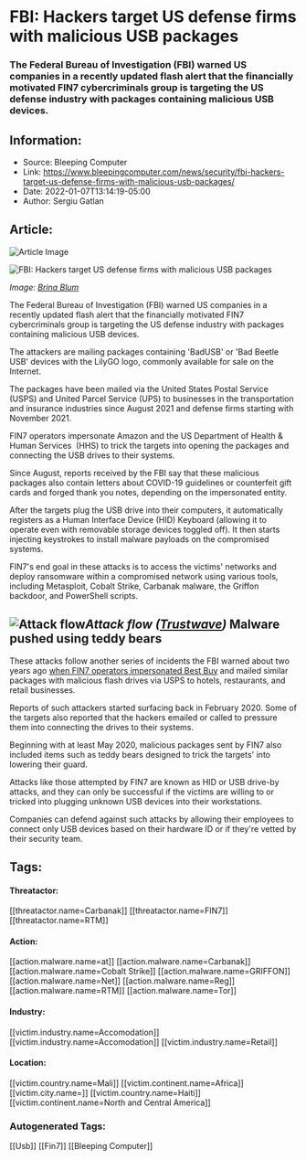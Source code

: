# FBI: Hackers target US defense firms with malicious USB packages
### The Federal Bureau of Investigation (FBI) warned US companies in a recently updated flash alert that the financially motivated FIN7 cybercriminals group is targeting the US defense industry with packages containing malicious USB devices.

## Information:
+ Source: Bleeping Computer
+ Link: https://www.bleepingcomputer.com/news/security/fbi-hackers-target-us-defense-firms-with-malicious-usb-packages/
+ Date: 2022-01-07T13:14:19-05:00
+ Author: Sergiu Gatlan


## Article:
![Article Image](https://www.bleepstatic.com/content/hl-images/2022/01/07/FIN7.jpg)

![FBI: Hackers target US defense firms with malicious USB packages](https://www.bleepstatic.com/content/hl-images/2022/01/07/FIN7.jpg)


*Image: [Brina Blum](https://unsplash.com/@brina_blum)*


The Federal Bureau of Investigation (FBI) warned US companies in a recently updated flash alert that the financially motivated FIN7 cybercriminals group is targeting the US defense industry with packages containing malicious USB devices.


The attackers are mailing packages containing 'BadUSB' or 'Bad Beetle USB' devices with the LilyGO logo, commonly available for sale on the Internet.


The packages have been mailed via the United States Postal Service (USPS) and United Parcel Service (UPS) to businesses in the transportation and insurance industries since August 2021 and defense firms starting with November 2021.


FIN7 operators impersonate Amazon and the US Department of Health & Human Services  (HHS) to trick the targets into opening the packages and connecting the USB drives to their systems.


Since August, reports received by the FBI say that these malicious packages also contain letters about COVID-19 guidelines or counterfeit gift cards and forged thank you notes, depending on the impersonated entity.


After the targets plug the USB drive into their computers, it automatically registers as a Human Interface Device (HID) Keyboard (allowing it to operate even with removable storage devices toggled off). It then starts injecting keystrokes to install malware payloads on the compromised systems.


FIN7's end goal in these attacks is to access the victims' networks and deploy ransomware within a compromised network using various tools, including Metasploit, Cobalt Strike, Carbanak malware, the Griffon backdoor, and PowerShell scripts.



![Attack flow](https://www.bleepstatic.com/images/news/u/1100723/Hacker%20Groups/FIN7/BestBuyBadUSBAttackFlow.png)*Attack flow ([Trustwave](https://www.trustwave.com/en-us/resources/blogs/spiderlabs-blog/would-you-exchange-your-security-for-a-gift-card/))*
Malware pushed using teddy bears
--------------------------------


These attacks follow another series of incidents the FBI warned about two years ago [when FIN7 operators impersonated Best Buy](https://www.bleepingcomputer.com/news/security/fbi-hackers-sending-malicious-usb-drives-and-teddy-bears-via-usps/) and mailed similar packages with malicious flash drives via USPS to hotels, restaurants, and retail businesses.


Reports of such attackers started surfacing back in February 2020. Some of the targets also reported that the hackers emailed or called to pressure them into connecting the drives to their systems.


Beginning with at least May 2020, malicious packages sent by FIN7 also included items such as teddy bears designed to trick the targets' into lowering their guard.


Attacks like those attempted by FIN7 are known as HID or USB drive-by attacks, and they can only be successful if the victims are willing to or tricked into plugging unknown USB devices into their workstations.


Companies can defend against such attacks by allowing their employees to connect only USB devices based on their hardware ID or if they're vetted by their security team.





## Tags:

#### Threatactor:
[[threatactor.name=Carbanak]] [[threatactor.name=FIN7]] [[threatactor.name=RTM]]

#### Action:
[[action.malware.name=at]] [[action.malware.name=Carbanak]] [[action.malware.name=Cobalt Strike]] [[action.malware.name=GRIFFON]] [[action.malware.name=Net]] [[action.malware.name=Reg]] [[action.malware.name=RTM]] [[action.malware.name=Tor]]

#### Industry:
[[victim.industry.name=Accomodation]] [[victim.industry.name=Accomodation]] [[victim.industry.name=Retail]]

#### Location:
[[victim.country.name=Mali]] [[victim.continent.name=Africa]] [[victim.city.name=]] [[victim.country.name=Haiti]] [[victim.continent.name=North and Central America]]

### Autogenerated Tags:
[[Usb]] [[Fin7]] [[Bleeping Computer]]

